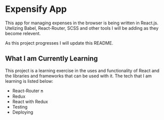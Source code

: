 # Expensify App
This app for managing expenses in the browser is being written in React.js. Utelizing Babel, React-Router, SCSS and other tools I will be adding as they become relevent.

As this project progresses I will update this README.

## What I am Currently Learning

This project is a learning exercise in the uses and functionality of React and the libraries and frameworks that can be used with it. The tech that I am learning is listed below:

- React-Router :on:
- Redux
- React with Redux
- Testing
- Deploying
